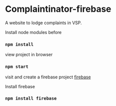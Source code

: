 # Complaintinator-firebase

A website to lodge complaints in VSP.

Install node modules before
### `npm install`

view project in browser
### `npm start`

visit and create a firebase project [firebase](https://firebase.google.com)

Install firebase 
### `npm install firebase`

